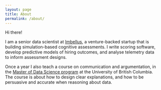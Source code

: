 ```yaml
---
layout: page
title: About
permalink: /about/
---
```


Hi there!

I am a senior data scientist at [Imbellus](https://www.imbellus.com/), a venture-backed startup that is building simulation-based cognitive assessments. I write scoring software, develop predictive models of hiring outcomes, and analyse telemetry data to inform assessment designs.

Once a year I also teach a course on communication and argumentation, in the [Master of Data Science program](https://masterdatascience.science.ubc.ca/) at the University of British Columbia. The course is about how to design clear explanations, and how to be persuasive and accurate when reasoning about data.
